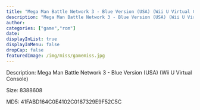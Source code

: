 ```yaml
---
title: "Mega Man Battle Network 3 - Blue Version (USA) (Wii U Virtual Console)"
description: "Mega Man Battle Network 3 - Blue Version (USA) (Wii U Virtual Console)"
author: 
categories: ["game","rom"]
date: 
displayInList: true
displayInMenu: false
dropCap: false
featuredImage: /img/miss/gamemiss.jpg
---
```


Description: Mega Man Battle Network 3 - Blue Version (USA) (Wii U Virtual Console)

Size: 8388608

MD5: 41FABD164C0E4102C0187329E9F52C5C

